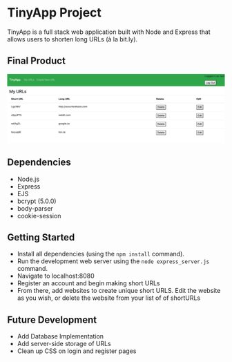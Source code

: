 # TinyApp Project

TinyApp is a full stack web application built with Node and Express that allows users to shorten long URLs (à la bit.ly).

## Final Product

!["Screenshot of URLs page"](https://raw.githubusercontent.com/DJVinyl/tinyapp/master/docs/Screen%20Shot%202021-02-17%20at%202.12.51%20PM.png)

## Dependencies

- Node.js
- Express
- EJS
- bcrypt (5.0.0)
- body-parser
- cookie-session

## Getting Started

- Install all dependencies (using the `npm install` command).
- Run the development web server using the `node express_server.js` command.
- Navigate to localhost:8080
- Register an account and begin making short URLs
- From there, add websites to create unique short URLS. Edit the website as you wish, or delete the website from your list of of shortURLs

## Future Development

- Add Database Implementation
- Add server-side storage of URLs
- Clean up CSS on login and register pages

